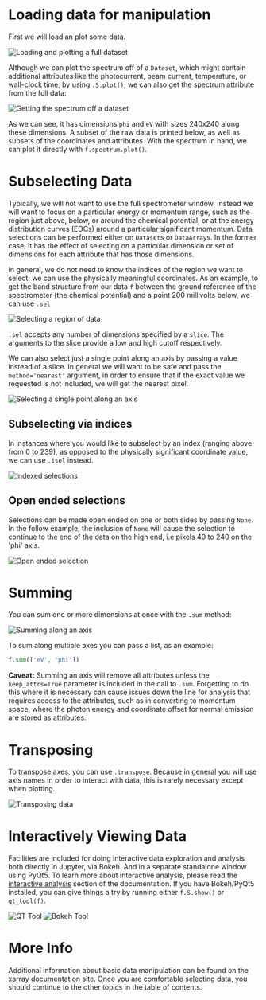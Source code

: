 # Loading data for manipulation

First we will load an plot some data.

![Loading and plotting a full dataset](static/load-and-plot.png)

Although we can plot the spectrum off of a `Dataset`, which might contain additional
attributes like the photocurrent, beam current, temperature, or wall-clock time, by using `.S.plot()`,
we can also get the spectrum attribute from the full data: 

![Getting the spectrum off a dataset](static/spectrum-attribute.png)

As we can see, it has dimensions `phi` and `eV` with sizes 240x240 along these dimensions.
A subset of the raw data is printed below, as well as subsets of the coordinates and attributes.
With the spectrum in hand, we can plot it directly with `f.spectrum.plot()`. 

# Subselecting Data

Typically, we will not want to use the full spectrometer window. Instead we will want to focus on a particular
energy or momentum range, such as the region just above, below, or around the chemical potential,
or at the energy distribution curves (EDCs) around a particular significant momentum. Data selections 
can be performed either on `Dataset`s or `DataArray`s. In the former case, it has the effect of selecting on a 
particular dimension or set of dimensions for each attribute that has those dimensions. 

In general, we do not need to know the indices of the region we want to select: we can use the physically 
meaningful coordinates. As an example, to get the band structure from our data `f` between the ground reference 
of the spectrometer (the chemical potential) and a point 200 millivolts below, we can use `.sel` 

![Selecting a region of data](static/selecting-a-region.png)

`.sel` accepts any number of dimensions specified by a `slice`. The arguments to the slice provide a low and high
cutoff respectively.

We can also select just a single point along an axis by passing a value instead of a slice. In general we will want 
to be safe and pass the `method='nearest'` argument, in order to ensure that if the exact value we requested is not 
included, we will get the nearest pixel. 

![Selecting a single point along an axis](static/selecting-a-point.png)

## Subselecting via indices

In instances where you would like to subselect by an index (ranging above from 0 to 239), as opposed to 
the physically significant coordinate value, we can use `.isel` instead.

![Indexed selections](static/isel.png)

## Open ended selections

Selections can be made open ended on one or both sides by passing `None`. In the follow example,
the inclusion of `None` will cause the selection to continue to the end of the data on the high end, i.e
pixels 40 to 240 on the 'phi' axis. 

![Open ended selection](static/open-selection.png)

# Summing

You can sum one or more dimensions at once with the `.sum` method:

![Summing along an axis](static/sum.png)

To sum along multiple axes you can pass a list, as an example:

```python
f.sum(['eV', 'phi'])
```

**Caveat:** Summing an axis will remove all attributes unless the `keep_attrs=True` parameter is included in the 
call to `.sum`. Forgetting to do this where it is necessary can cause issues down the line for analysis that requires
access to the attributes, such as in converting to momentum space, where the photon energy and coordinate offset for
normal emission are stored as attributes.

# Transposing

To transpose axes, you can use `.transpose`. Because in general you will use axis names in order to interact 
with data, this is rarely necessary except when plotting.

![Transposing data](static/transpose.png)

# Interactively Viewing Data

Facilities are included for doing interactive data exploration and analysis both directly in Jupyter, via Bokeh.
And in a separate standalone window using PyQt5. To learn more about interactive analysis, please read the 
[interactive analysis](/interactive) section of the documentation. If you have Bokeh/PyQt5 installed, you can give things a
try by running either ``f.S.show()`` or `qt_tool(f)`.

![QT Tool](static/qt-tool.png) 
![Bokeh Tool](static/bokeh-tool.png) 

# More Info

Additional information about basic data manipulation can be found on the 
[xarray documentation site](http://xarray.pydata.org/en/stable/). Once you are comfortable 
selecting data, you should continue to the other topics in the table of contents.